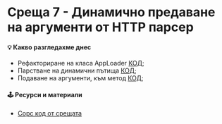 # Среща 7 - Динамично предаване на аргументи от HTTP парсер 
 
#### 💡 Какво разгледахме днес
- Рефакториране на класа AppLoader [КОД](./source/v1);  <br>
- Парстване на динамични пътища [КОД](./source/v2);  <br>
- Подаване на аргументи, към метод [КОД](./source/v3);  <br>

#### 🕹️ Ресурси и материали
 * [Сорс код от срещата](./source/)